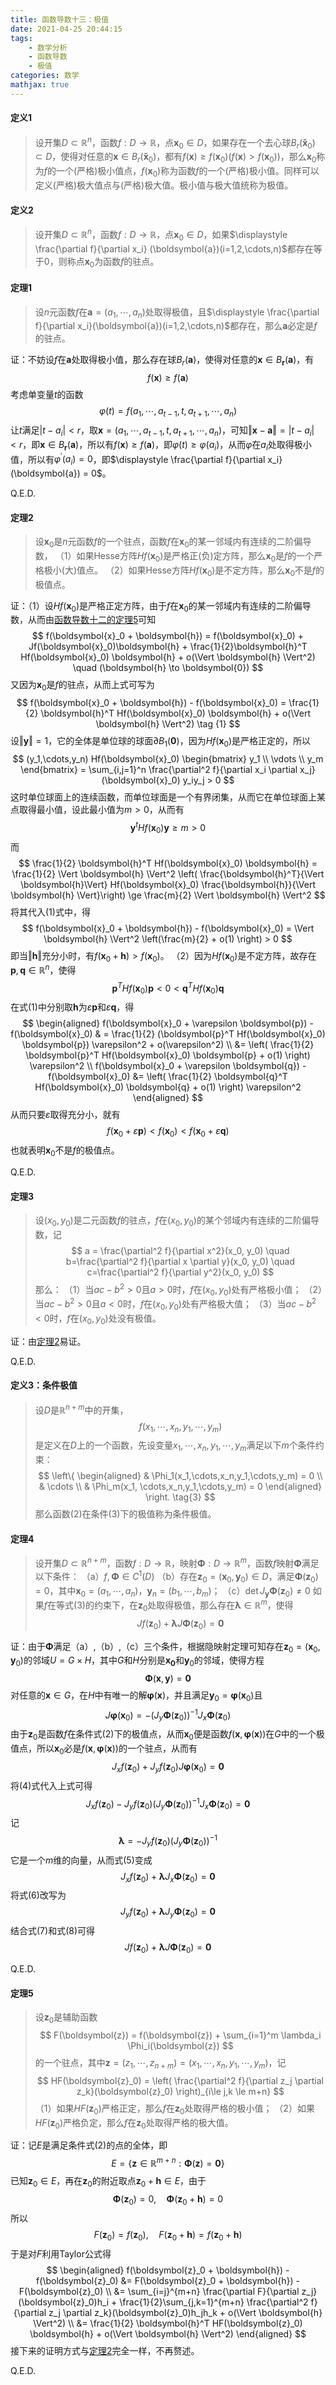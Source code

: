 ```yaml
---
title: 函数导数十三：极值
date: 2021-04-25 20:44:15
tags:
    - 数学分析
    - 函数导数
    - 极值
categories: 数学
mathjax: true
---
```


#### 定义1
> 设开集$D \subset \mathbb{R}^n$，函数$f: D \to \mathbb{R}$，点$\boldsymbol{x}_0 \in D$，如果存在一个去心球$B_r(\boldsymbol{\check x}_0) \subset D$，使得对任意的$\boldsymbol{x} \in B_r(\boldsymbol{\check x}_0)$，都有$f(\boldsymbol{x}) \ge f(\boldsymbol{x}_0)(f(\boldsymbol{x}) > f(\boldsymbol{x}_0))$，那么$\boldsymbol{x}_0$称为$f$的一个(严格)极小值点，$f(\boldsymbol{x}_0)$称为函数$f$的一个(严格)极小值。同样可以定义(严格)极大值点与(严格)极大值。极小值与极大值统称为极值。

<!--more-->

#### 定义2
> 设开集$D \subset \mathbb{R}^n$，函数$f: D \to \mathbb{R}$，点$\boldsymbol{x}_0 \in D$，如果$\displaystyle \frac{\partial f}{\partial x_i} (\boldsymbol{a})(i=1,2,\cdots,n)$都存在等于$0$，则称点$\boldsymbol{x}_0$为函数$f$的驻点。


#### 定理1
> 设$n$元函数$f$在$\boldsymbol{a} = (a_1,\cdots,a_n)$处取得极值，且$\displaystyle \frac{\partial f}{\partial x_i}(\boldsymbol{a})(i=1,2,\cdots,n)$都存在，那么$\boldsymbol{a}$必定是$f$的驻点。

证：不妨设$f$在$\boldsymbol{a}$处取得极小值，那么存在球$B_{r}(\boldsymbol{a})$，使得对任意的$\boldsymbol{x} \in B_{\boldsymbol{r}}(\boldsymbol{a})$，有
$$
    f(\boldsymbol{x}) \ge f(\boldsymbol{a})
$$
考虑单变量$t$的函数
$$
    \varphi(t) = f(a_1,\cdots,a_{t-1},t,a_{t+1},\cdots,a_n)
$$
让$t$满足$|t - a_i| < r$，取$\boldsymbol{x} = (a_1,\cdots,a_{t-1},t,a_{t+1},\cdots,a_n)$，可知$\Vert \boldsymbol{x} - \boldsymbol{a}\Vert = |t - a_i| < r$，即$\boldsymbol{x} \in B_{\boldsymbol{r}}(\boldsymbol{a})$，所以有$f(\boldsymbol{x}) \ge f(\boldsymbol{a})$，即$\varphi(t) \ge \varphi(a_i)$，从而$\varphi$在$a_i$处取得极小值，所以有$\varphi^\prime(a_i) = 0$，即$\displaystyle \frac{\partial f}{\partial x_i} (\boldsymbol{a}) = 0$。

Q.E.D.

#### 定理2
> 设$\boldsymbol{x}_0$是$n$元函数$f$的一个驻点，函数$f$在$\boldsymbol{x}_0$的某一邻域内有连续的二阶偏导数，
（1）如果Hesse方阵$Hf(\boldsymbol{x}_0)$是严格正(负)定方阵，那么$\boldsymbol{x}_0$是$f$的一个严格极小(大)值点。
（2）如果Hesse方阵$Hf(\boldsymbol{x}_0)$是不定方阵，那么$\boldsymbol{x}_0$不是$f$的极值点。

证：（1）设$Hf(\boldsymbol{x}_0)$是严格正定方阵，由于$f$在$\boldsymbol{x}_0$的某一邻域内有连续的二阶偏导数，从而由[函数导数十二的定理5](https://gamersover.github.io/2021/04/21/函数导数12/#定理5：Taylor公式)可知
$$
    f(\boldsymbol{x}_0 + \boldsymbol{h}) = f(\boldsymbol{x}_0) + Jf(\boldsymbol{x}_0)\boldsymbol{h} + \frac{1}{2}\boldsymbol{h}^T Hf(\boldsymbol{x}_0) \boldsymbol{h} + o(\Vert \boldsymbol{h} \Vert^2) \quad (\boldsymbol{h} \to \boldsymbol{0})
$$
又因为$\boldsymbol{x}_0$是$f$的驻点，从而上式可写为
$$
    f(\boldsymbol{x}_0 + \boldsymbol{h}) - f(\boldsymbol{x}_0) = \frac{1}{2} \boldsymbol{h}^T Hf(\boldsymbol{x}_0) \boldsymbol{h} + o(\Vert \boldsymbol{h} \Vert^2) \tag {1}
$$
设$\Vert \boldsymbol{y} \Vert = 1$，它的全体是单位球的球面$\partial B_1(\boldsymbol{0})$，因为$Hf(\boldsymbol{x}_0)$是严格正定的，所以
$$
    (y_1,\cdots,y_n) Hf(\boldsymbol{x}_0) \begin{bmatrix} y_1 \\ \vdots \\ y_m \end{bmatrix} = \sum_{i,j=1}^n \frac{\partial^2 f}{\partial x_i \partial x_j}(\boldsymbol{x}_0) y_iy_j > 0
$$
这时单位球面上的连续函数，而单位球面是一个有界闭集，从而它在单位球面上某点取得最小值，设此最小值为$m>0$，从而有
$$
    \boldsymbol{y}^t Hf(\boldsymbol{x}_0) \boldsymbol{y} \ge m > 0
$$
而
$$
    \frac{1}{2} \boldsymbol{h}^T Hf(\boldsymbol{x}_0) \boldsymbol{h} = \frac{1}{2} \Vert \boldsymbol{h} \Vert^2 \left( \frac{\boldsymbol{h}^T}{\Vert \boldsymbol{h}\Vert} Hf(\boldsymbol{x}_0) \frac{\boldsymbol{h}}{\Vert \boldsymbol{h} \Vert}\right) \ge \frac{m}{2} \Vert \boldsymbol{h} \Vert^2
$$
将其代入(1)式中，得
$$
    f(\boldsymbol{x}_0 + \boldsymbol{h}) - f(\boldsymbol{x}_0) = \Vert \boldsymbol{h} \Vert^2 \left(\frac{m}{2} + o(1) \right) > 0
$$
即当$\Vert \boldsymbol{h} \Vert$充分小时，有$f(\boldsymbol{x}_0 + \boldsymbol{h}) > f(\boldsymbol{x}_0)$。
（2）因为$Hf(\boldsymbol{x}_0)$是不定方阵，故存在$\boldsymbol{p},\boldsymbol{q} \in \mathbb{R}^n$，使得
$$
    \boldsymbol{p}^T Hf(\boldsymbol{x}_0) \boldsymbol{p} < 0 < \boldsymbol{q}^T Hf(\boldsymbol{x}_0) \boldsymbol{q}
$$
在式(1)中分别取$\boldsymbol{h}$为$\varepsilon \boldsymbol{p}$和$\varepsilon \boldsymbol{q}$，得
$$
    \begin{aligned}
        f(\boldsymbol{x}_0 + \varepsilon \boldsymbol{p}) - f(\boldsymbol{x}_0) & = \frac{1}{2} (\boldsymbol{p}^T Hf(\boldsymbol{x}_0) \boldsymbol{p}) \varepsilon^2 + o(\varepsilon^2) \\
        &= \left( \frac{1}{2} \boldsymbol{p}^T Hf(\boldsymbol{x}_0) \boldsymbol{p} + o(1) \right) \varepsilon^2 \\
        f(\boldsymbol{x}_0 + \varepsilon \boldsymbol{q}) - f(\boldsymbol{x}_0) &= \left( \frac{1}{2} \boldsymbol{q}^T Hf(\boldsymbol{x}_0) \boldsymbol{q} + o(1) \right) \varepsilon^2
    \end{aligned}
$$
从而只要$\varepsilon$取得充分小，就有
$$
    f(\boldsymbol{x}_0 + \varepsilon \boldsymbol{p}) < f(\boldsymbol{x}_0) < f(\boldsymbol{x}_0 + \varepsilon \boldsymbol{q})
$$
也就表明$\boldsymbol{x}_0$不是$f$的极值点。

Q.E.D.

#### 定理3
> 设$(x_0,y_0)$是二元函数$f$的驻点，$f$在$(x_0,y_0)$的某个邻域内有连续的二阶偏导数，记
$$
    a = \frac{\partial^2 f}{\partial x^2}(x_0, y_0) \quad b=\frac{\partial^2 f}{\partial x \partial y}(x_0, y_0) \quad c=\frac{\partial^2 f}{\partial y^2}(x_0, y_0)
$$
那么：
（1）当$ac-b^2 > 0$且$a > 0$时，$f$在$(x_0,y_0)$处有严格极小值；
（2）当$ac-b^2 > 0$且$a < 0$时，$f$在$(x_0,y_0)$处有严格极大值；
（3）当$ac-b^2 < 0$时，$f$在$(x_0,y_0)$处没有极值。

证：由[定理2](https://gamersover.github.io/2021/04/25/函数导数13/#定理2)易证。

Q.E.D.

#### 定义3：条件极值
> 设$D$是$\mathbb{R}^{n+m}$中的开集，
$$
    f(x_1,\cdots,x_n,y_1,\cdots,y_m) \tag{2}
$$
是定义在$D$上的一个函数，先设变量$x_1,\cdots,x_n,y_1,\cdots,y_m$满足以下$m$个条件约束：
$$
    \left\{ \begin{aligned}
        & \Phi_1(x_1,\cdots,x_n,y_1,\cdots,y_m) = 0 \\
        & \cdots \\
        & \Phi_m(x_1, \cdots,x_n,y_1,\cdots,y_m) = 0
    \end{aligned}
    \right. \tag{3}
$$
那么函数(2)在条件(3)下的极值称为条件极值。

#### 定理4
> 设开集$D \subset \mathbb{R}^{n+m}$，函数$f: D \to \mathbb{R}$，映射$\boldsymbol{\Phi}: D \to \mathbb{R}^m$，函数$f$映射$\boldsymbol{\Phi}$满足以下条件：
（a）$f,\boldsymbol{\Phi} \in C^1(D)$
（b）存在$\boldsymbol{z}_0 = (\boldsymbol{x}_0, \boldsymbol{y}_0) \in D$，满足$\boldsymbol{\Phi}(\boldsymbol{z}_0) = 0$，其中$\boldsymbol{x}_0 = (a_1,\cdots,a_n)$，$\boldsymbol{y}_n=(b_1,\cdots,b_m)$；
（c）$\det J_{\boldsymbol{y}}\boldsymbol{\Phi}(\boldsymbol{z}_0) \ne 0$
如果$f$在等式(3)的约束下，在$\boldsymbol{z}_0$处取得极值，那么存在$\boldsymbol{\lambda} \in \mathbb{R}^m$，使得
$$
    Jf(\boldsymbol{z}_0) + \boldsymbol{\lambda} J\boldsymbol{\Phi}(\boldsymbol{z}_0) = \boldsymbol{0}
$$

证：由于$\boldsymbol{\Phi}$满足（a）,（b）,（c）三个条件，根据隐映射定理可知存在$\boldsymbol{z}_0=(\boldsymbol{x}_0, \boldsymbol{y}_0)$的邻域$U = G \times H$，其中$G$和$H$分别是$\boldsymbol{x_0}$和$\boldsymbol{y}_0$的邻域，使得方程
$$
    \boldsymbol{\Phi}(\boldsymbol{x}, \boldsymbol{y}) = \boldsymbol{0}
$$
对任意的$\boldsymbol{x} \in G$，在$H$中有唯一的解$\boldsymbol{\varphi}(\boldsymbol{x})$，并且满足$\boldsymbol{y}_0 = \boldsymbol{\varphi}(\boldsymbol{x}_0)$且
$$
    J\boldsymbol{\varphi}(\boldsymbol{x}_0) = -(J_y\boldsymbol{\Phi}(\boldsymbol{z}_0))^{-1}J_x\boldsymbol{\Phi}(\boldsymbol{z}_0) \tag{4}
$$
由于$\boldsymbol{z}_0$是函数$f$在条件式(2)下的极值点，从而$\boldsymbol{x}_0$便是函数$f(\boldsymbol{x}, \boldsymbol{\varphi}(\boldsymbol{x}))$在$G$中的一个极值点，所以$\boldsymbol{x}_0$必是$f(\boldsymbol{x}, \boldsymbol{\varphi}(\boldsymbol{x}))$的一个驻点，从而有
$$
    J_xf(\boldsymbol{z}_0) + J_yf(\boldsymbol{z}_0)J\boldsymbol{\varphi}(\boldsymbol{x}_0) = \boldsymbol{0}
$$
将(4)式代入上式可得
$$
    J_xf(\boldsymbol{z}_0) - J_yf(\boldsymbol{z}_0)(J_y\boldsymbol{\Phi}(\boldsymbol{z}_0))^{-1}J_x\boldsymbol{\Phi}(\boldsymbol{z}_0) = \boldsymbol{0} \tag{5}
$$
记
$$
    \boldsymbol{\lambda} = -J_yf(\boldsymbol{z}_0)(J_y\boldsymbol{\Phi}(\boldsymbol{z}_0))^{-1} \tag{6}
$$
它是一个$m$维的向量，从而式(5)变成
$$
    J_xf(\boldsymbol{z}_0) + \boldsymbol{\lambda}J_x\boldsymbol{\Phi}(\boldsymbol{z}_0) = \boldsymbol{0} \tag{7}
$$
将式(6)改写为
$$
    J_yf(\boldsymbol{z}_0) + \boldsymbol{\lambda}J_y\boldsymbol{\Phi}(\boldsymbol{z}_0) = \boldsymbol{0} \tag{8}
$$
结合式(7)和式(8)可得
$$
    Jf(\boldsymbol{z}_0) + \boldsymbol{\lambda}J\boldsymbol{\Phi}(\boldsymbol{z}_0) = \boldsymbol{0}
$$

Q.E.D.

#### 定理5
> 设$\boldsymbol{z}_0$是辅助函数
$$
    F(\boldsymbol{z}) = f(\boldsymbol{z}) + \sum_{i=1}^m \lambda_i \Phi_i(\boldsymbol{z})
$$
的一个驻点，其中$\boldsymbol{z} = (z_1,\cdots,z_{n+m}) = (x_1,\cdots,x_n,y_1,\cdots,y_m)$，记
$$
    HF(\boldsymbol{z}_0) = \left( \frac{\partial^2 f}{\partial z_j \partial z_k}(\boldsymbol{z}_0) \right)_{i\le j,k \le m+n}
$$
（1）如果$HF(\boldsymbol{z}_0)$严格正定，那么$f$在$\boldsymbol{z}_0$处取得严格的极小值；
（2）如果$HF(\boldsymbol{z}_0)$严格负定，那么$f$在$\boldsymbol{z}_0$处取得严格的极大值。

证：记$E$是满足条件式(2)的点的全体，即
$$
    E = \left\{ \boldsymbol{z} \in \mathbb{R}^{m+n}: \boldsymbol{\Phi}(\boldsymbol{z}) = \boldsymbol{0} \right\}
$$
已知$\boldsymbol{z}_0 \in E$，再在$\boldsymbol{z}_0$的附近取点$\boldsymbol{z}_0 + \boldsymbol{h} \in E$，由于
$$
    \boldsymbol{\Phi}(\boldsymbol{z}_0) = 0, \quad \boldsymbol{\Phi}(\boldsymbol{z}_0 + \boldsymbol{h}) = 0
$$
所以
$$
    F(\boldsymbol{z}_0) = f(\boldsymbol{z}_0), \quad F(\boldsymbol{z}_0 + \boldsymbol{h}) = f(\boldsymbol{z}_0 + \boldsymbol{h})
$$
于是对$F$利用Taylor公式得
$$
    \begin{aligned}
    f(\boldsymbol{z}_0 + \boldsymbol{h}) - f(\boldsymbol{z}_0) &= F(\boldsymbol{z}_0 + \boldsymbol{h}) - F(\boldsymbol{z}_0)  \\
    &= \sum_{i=j}^{m+n} \frac{\partial F}{\partial z_j}(\boldsymbol{z}_0)h_i + \frac{1}{2}\sum_{j,k=1}^{m+n} \frac{\partial^2 f}{\partial z_j \partial z_k}(\boldsymbol{z}_0)h_jh_k + o(\Vert \boldsymbol{h} \Vert^2) \\
    &= \frac{1}{2} \boldsymbol{h}^T HF(\boldsymbol{z}_0) \boldsymbol{h} + o(\Vert \boldsymbol{h} \Vert^2)
    \end{aligned}
$$
接下来的证明方式与[定理2](https://gamersover.github.io/2021/04/25/函数导数13/#定理2)完全一样，不再赘述。

Q.E.D.
